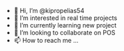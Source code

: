 - 👋 Hi, I’m @kipropelias54
- 👀 I’m interested in real time projects
- 🌱 I’m currently learning new project
- 💞️ I’m looking to collaborate on POS
- 📫 How to reach me ...

<!---
kipropelias54/kipropelias54 is a ✨ special ✨ repository because its `README.md` (this file) appears on your GitHub profile.
You can click the Preview link to take a look at your changes.
--->
